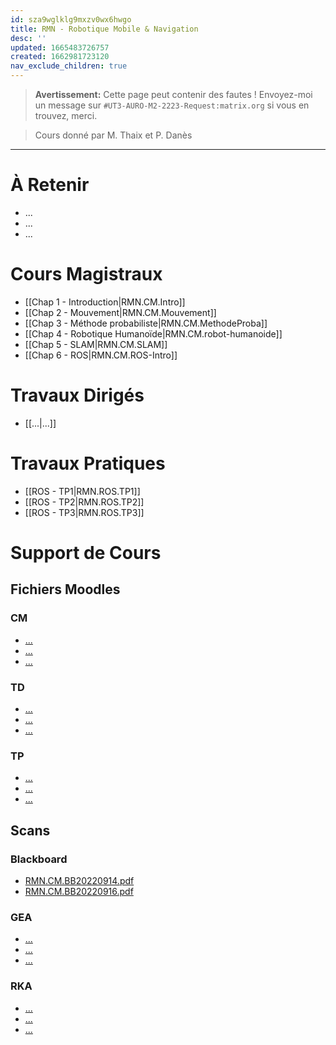 ```yaml
---
id: sza9wglklg9mxzv0wx6hwgo
title: RMN - Robotique Mobile & Navigation
desc: ''
updated: 1665483726757
created: 1662981723120
nav_exclude_children: true
---
```


> **Avertissement:** Cette page peut contenir des fautes ! Envoyez-moi un message sur `#UT3-AURO-M2-2223-Request:matrix.org` si vous en trouvez, merci.

> Cours donné par M. Thaix et P. Danès

---

# À Retenir

- ...
- ...
- ...

# Cours Magistraux

- [[Chap 1 - Introduction|RMN.CM.Intro]]
- [[Chap 2 - Mouvement|RMN.CM.Mouvement]]
- [[Chap 3 - Méthode probabiliste|RMN.CM.MethodeProba]]
- [[Chap 4 - Robotique Humanoïde|RMN.CM.robot-humanoide]]
- [[Chap 5 - SLAM|RMN.CM.SLAM]]
- [[Chap 6 - ROS|RMN.CM.ROS-Intro]]

# Travaux Dirigés

- [[...|...]]

# Travaux Pratiques

- [[ROS - TP1|RMN.ROS.TP1]]
- [[ROS - TP2|RMN.ROS.TP2]]
- [[ROS - TP3|RMN.ROS.TP3]]

# Support de Cours

## Fichiers Moodles

### CM

- [...]()
- [...]()
- [...]()

### TD

- [...]()
- [...]()
- [...]()

### TP

- [...]()
- [...]()
- [...]()

## Scans

### Blackboard

- [RMN.CM.BB20220914.pdf](https://raw.githubusercontent.com/TunnARK/UT3-AURO-2223-S10-Dendron/main/vault/assets/RMN.CM.BB20220914.pdf)
- [RMN.CM.BB20220916.pdf](https://raw.githubusercontent.com/TunnARK/UT3-AURO-2223-S10-Dendron/main/vault/assets/RMN.CM.BB20220914.pdf)

### GEA

- [...]()
- [...]()
- [...]()

### RKA

- [...]()
- [...]()
- [...]()

